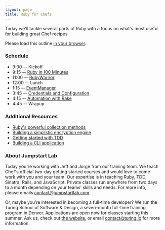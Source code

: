 ```yaml
---
layout: page
title: Ruby for Chefs
---
```


Today we'll tackle several parts of Ruby with a focus on what's most useful for building great Chef recipes.

Please load this outline [in your browser](http://jumpstartlab.com/chefconf).

### Schedule

* 9:00 -- Kickoff
* 9:15 -- [Ruby in 100 Minutes](http://tutorials.jumpstartlab.com/projects/ruby_in_100_minutes.html)
* 11:00 -- [RubyWarrior](http://tutorials.jumpstartlab.com/projects/ruby_warrior.html)
* 12:00 -- Lunch
* 1:15 -- [EventManager](http://tutorials.jumpstartlab.com/projects/eventmanager.html)
* 3:45 -- [Credentials and Configuration](http://tutorials.jumpstartlab.com/topics/systems/credentials_and_configuration.html)
* 4:15 -- [Automation with Rake](http://tutorials.jumpstartlab.com/topics/systems/automation.html)
* 4:45 -- Wrapup

### Additional Resources

* [Ruby's powerful collection methods](http://tutorials.jumpstartlab.com/topics/collections.html)
* [Building a simplistic encryption engine](http://tutorials.jumpstartlab.com/projects/encryptor.html)
* [Getting started with TDD](http://tutorials.jumpstartlab.com/topics/testing/intro-to-tdd.html)
* [Building a CLI application](http://tutorials.jumpstartlab.com/topics/cli.html)

### About Jumpstart Lab

Today you're working with Jeff and Jorge from our training team. We teach Chef's official two-day getting started courses and would love to come work with you and your team. Our expertise is in teaching Ruby, TDD, Sinatra, Rails, and JavaScript. Private classes run anywhere from two days to a month depending on your teams' skills and needs. For more info, please emails contact@jumpstartlab.com

Or, maybe you're interested in becoming a full-time developer? We run the Turing School of Software & Design, a seven-month full-time training program in Denver. Applications are open now for classes starting this summer. Ask us, check out [the website](http://turing.io), or email contact@turing.io for more information.

